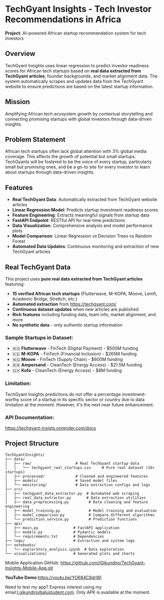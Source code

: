 # TechGyant Insights - Tech Investor Recommendations in Africa

**Project**: AI-powered African startup recommendation system for tech investors


## Overview
TechGyant Insights uses linear regression to predict investor readiness scores for African tech startups based on **real data extracted from TechGyant articles**, founder backgrounds, and market alignment data. The system automatically scrapes and updates data from the TechGyant website to ensure predictions are based on the latest startup information.

## Mission
Amplifying African tech ecosystem growth by contextual storytelling and connecting promising startups with global investors through data-driven insights.

## Problem Statement
African tech startups often lack global attention with 3% global media coverage. This affects the growth of potential but small startups. TechGyants will be fostered to be the voice of every startup, particularly small but promising ones, and be a go-to site for every investor to learn about startups through data-driven insights.

## Features
- **Real TechGyant Data**: Automatically extracted from TechGyant website articles
- **Linear Regression Model**: Predicts startup investment readiness scores
- **Feature Engineering**: Extracts meaningful signals from startup data
- **FastAPI Endpoint**: RESTful API for real-time predictions
- **Data Visualization**: Comprehensive analysis and model performance plots
- **Model Comparison**: Linear Regression vs Decision Trees vs Random Forest
- **Automated Data Updates**: Continuous monitoring and extraction of new TechGyant articles

## Real TechGyant Data
This project uses **pure real data extracted from TechGyant articles** featuring:
- **15 verified African tech startups** (Flutterwave, M-KOPA, Moove, Lemfi, Academic Bridge, Strettch, etc.)
- **Automated extraction** from https://techgyant.com/
- **Continuous dataset updates** when new articles are published
- **Rich features** including funding data, team info, market alignment, and more
- **No synthetic data** - only authentic startup information

### Sample Startups in Dataset:
- 🇳🇬 **Flutterwave** - FinTech (Digital Payment) - $500M funding
- 🇰🇪 **M-KOPA** - FinTech (Financial Inclusion) - $265M funding  
- 🇳🇬 **Moove** - FinTech (Supply Chain) - $600M funding
- 🇷🇼 **Ampersand** - CleanTech (Energy Access) - $21.5M funding
- 🇬🇭 **Kofa** - CleanTech (Energy Access) - $8M funding

### Limitation:
TechGyant Insights predictions do not offer a percentage investment-worthy score of a startup in its specific sector or country due to data limitation at the moment. However, it's the next near future enhancement.

### API Documentation:
https://techgyant-insigts.onrender.com/docs

## Project Structure
```
TechGyantInsights/
├── data/
│   ├── raw/                    # Real TechGyant startup data
│   │   └── techgyant_real_startups.csv     # Pure real dataset (16+ startups)
│   ├── processed/              # Cleaned and engineered features
│   ├── models/                 # Saved model files
│   └── monitoring/             # Data extraction configs and logs
├── src/
│   ├── techgyant_data_extractor.py  # Automated web scraping
│   ├── real_data_extractor.py       # Data extraction utilities
│   ├── data_preprocessing.py         # Data cleaning and feature engineering
│   ├── model_training.py             # Model training and evaluation
│   ├── model_comparison.py           # Compare different algorithms
│   └── prediction_service.py         # Prediction functions
├── api/
│   ├── main.py                # FastAPI application
│   ├── models.py              # Pydantic models
│   └── requirements.txt       # Dependencies
├── logs/                      # Extraction and system logs
├── notebooks/
│   └── exploratory_analysis.ipynb  # Data exploration
└── visualizations/            # Generated plots and charts
```

Mobile Application GitHub:
https://github.com/lGikundiro/TechGyant-Insights-Mobile-App.git

**YouTube Demo**:https://youtu.be/YO684C8drWI

Need to test my app?
Express interest using my email:l.gikundiro@alustudent.com. Only APK is available at the moment.

